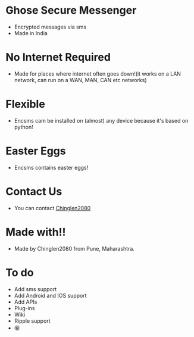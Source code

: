 # Ghose Secure Messenger
 - Encrypted messages via sms
 - Made in India

# No Internet Required
 - Made for places where internet often goes down!(it works on a LAN network, can run on a WAN, MAN, CAN etc networks)

# Flexible 
 - Encsms cam be installed on (almost) any device because it's based on python!

# Easter Eggs
 - Encsms contains easter eggs!

# Contact Us
 - You can contact [Chinglen2080](chinglen14@proton.me)

# Made with!!
 - Made by Chinglen2080 from Pune, Maharashtra.

# To do
 - Add sms support 
 - Add Android and IOS support 
 - Add APIs 
 - Plug-ins 
 - Wiki
 - Ripple support
 - :secret:
